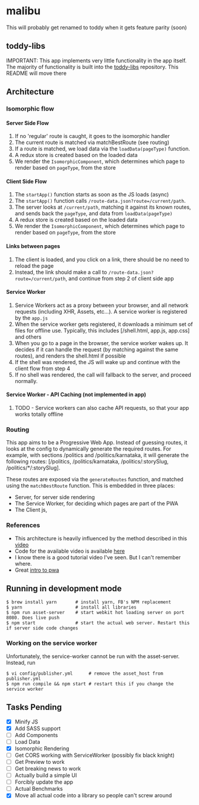 # malibu

This will probably get renamed to toddy when it gets feature parity (soon)

## toddy-libs

IMPORTANT: This app implements very little functionality in the app itself. The majority of functionality is built into the [toddy-libs](https://github.com/quintype/quintype-toddy-libs) repository. This README will move there

## Architecture

### Isomorphic flow

#### Server Side Flow

1. If no 'regular' route is caught, it goes to the isomorphic handler
2. The current route is matched via matchBestRoute (see routing)
3. If a route is matched, we load data via the `loadData(pageType)` function.
4. A redux store is created based on the loaded data
5. We render the `IsomorphicComponent`, which determines which page to render based on `pageType`, from the store

#### Client Side Flow

1. The `startApp()` function starts as soon as the JS loads (async)
2. The `startApp()` function calls `/route-data.json?route=/current/path`.
3. The server looks at `/current/path`, matching it against its known routes, and sends back the `pageType`, and data from `loadData(pageType)`
4. A redux store is created based on the loaded data
5. We render the `IsomorphicComponent`, which determines which page to render based on `pageType`, from the store

#### Links between pages

1. The client is loaded, and you click on a link, there should be no need to reload the page
2. Instead, the link should make a call to `/route-data.json?route=/current/path`, and continue from step 2 of client side app

#### Service Worker

1. Service Workers act as a proxy between your browser, and all network requests (including XHR, Assets, etc...). A service worker is registered by the `app.js`
2. When the service worker gets registered, it downloads a minimum set of files for offline use. Typically, this includes [/shell.html, app.js, app.css] and others
3. When you go to a page in the browser, the service worker wakes up. It decides if it can handle the request (by matching against the same routes), and renders the shell.html if possible
4. If the shell was rendered, the JS will wake up and continue with the client flow from step 4
5. If no shell was rendered, the call will fallback to the server, and proceed normally.

#### Service Worker - API Caching (not implemented in app)

1. TODO - Service workers can also cache API requests, so that your app works totally offline

### Routing

This app aims to be a Progressive Web App. Instead of guessing routes, it looks at the config to dynamically generate the required routes. For example, with sections /politics and /politics/karnataka, it will generate the following routes: [/politics, /politics/karnataka, /politics/:storySlug, /politics/*/:storySlug].

These routes are exposed via the `generateRoutes` function, and matched using the `matchBestRoute` function. This is embedded in three places:

* Server, for server side rendering
* The Service Worker, for deciding which pages are part of the PWA
* The Client js,

### References

* This architecture is heavily influenced by the method described in this [video](https://www.youtube.com/watch?v=atUdVSuNRjA)
* Code for the available video is available [here](https://github.com/gja/pwa-clojure)
* I know there is a good tutorial video I've seen. But I can't remember where.
* Great [intro to pwa](https://developers.google.com/web/fundamentals/getting-started/codelabs/your-first-pwapp/)

## Running in development mode

```shell
$ brew install yarn       # install yarn, FB's NPM replacement
$ yarn                    # install all libraries
$ npm run asset-server    # start webkit hot loading server on port 8080. Does live push
$ npm start               # start the actual web server. Restart this if server side code changes
```

### Working on the service worker

Unfortunately, the service-worker cannot be run with the asset-server. Instead, run

```shell
$ vi config/publisher.yml      # remove the asset_host from publisher.yml
$ npm run compile && npm start # restart this if you change the service worker
```

## Tasks Pending

- [X] Minify JS
- [X] Add SASS support
- [ ] Add Components
- [ ] Load Data
- [X] Isomorphic Rendering
- [ ] Get CORS working with ServiceWorker (possibly fix black knight)
- [ ] Get Preview to work
- [ ] Get breaking news to work
- [ ] Actually build a simple UI
- [ ] Forcibly update the app
- [ ] Actual Benchmarks
- [X] Move all actual code into a library so people can't screw around
